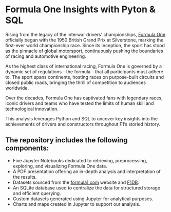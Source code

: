 # Formula One Insights with Pyton & SQL

Rising from the legacy of the interwar drivers' championships, [Formula One](https://en.wikipedia.org/wiki/Formula_One) officially began with the 1950 British Grand Prix at Silverstone, marking the first-ever world championship race. Since its inception, the sport has stood as the pinnacle of global motorsport, continuously pushing the boundaries of racing and automotive engineering.

As the highest class of international racing, Formula One is governed by a dynamic set of regulations - the formula - that all participants must adhere to. The sport spans continents, hosting races on purpose-built circuits and closed public roads, bringing the thrill of competition to audiences worldwide.

Over the decades, Formula One has captivated fans with legendary races, iconic drivers and teams who have tested the limits of human skill and technological innovation. 

This analysis leverages Python and SQL to uncover key insights into the achievements of drivers and constructors throughout F1’s storied history.

## The repository includes the following components:
- Five Jupyter Notebooks dedicated to retrieving, preprocessing, exploring, and visualizing Formula One data.
- A PDF presentation offering an in-depth analysis and interpretation of the results.
- Datasets sourced from the [formula1.com](https://formula1.com) website and [F1DB](https://github.com/f1db/f1db).
- An SQLite database used to centralize the data for structured storage and efficient querying.
- Custom datasets generated using Jupyter for analytical purposes.
- Charts and maps created in Jupyter to support our analysis.
